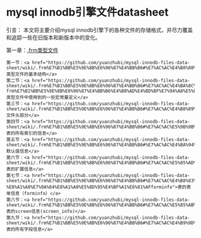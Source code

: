 # mysql innodb引擎文件datasheet

引言：
  本文将主要介绍mysql innodb引擎下的各种文件的存储格式，并尽力覆盖和追踪一些在旧版本和新版本中的变化。

第一章：<a href="https://github.com/yuanzhubi/mysql-innodb-files-data-sheet/wiki/.frm%E7%B1%BB%E5%9E%8B%E6%96%87%E4%BB%B6">.frm类型文件</a>

    第一节：<a href="https://github.com/yuanzhubi/mysql-innodb-files-data-sheet/wiki/.frm%E7%B1%BB%E5%9E%8B%E6%96%87%E4%BB%B6#%E7%AC%AC%E4%B8%80%E8%8A%82frm%E7%B1%BB%E5%9E%8B%E6%96%87%E4%BB%B6%E7%9A%84%E5%9F%BA%E6%9C%AC%E7%BB%93%E6%9E%84">.frm类型文件的基本结构</a>
    第二节：<a href="https://github.com/yuanzhubi/mysql-innodb-files-data-sheet/wiki/.frm%E7%B1%BB%E5%9E%8B%E6%96%87%E4%BB%B6#%E7%AC%AC%E4%BA%8C%E8%8A%82macros-frm%E7%B1%BB%E5%9E%8B%E6%96%87%E4%BB%B6%E4%B8%AD%E4%BD%BF%E7%94%A8%E5%88%B0%E7%9A%84%E4%B8%80%E4%BA%9B%E5%AE%8F%E5%B8%B8%E9%87%8F%E5%AE%9A%E4%B9%89">.frm类型文件中使用到的一些宏常量定义</a>
    第三节：<a href="https://github.com/yuanzhubi/mysql-innodb-files-data-sheet/wiki/.frm%E7%B1%BB%E5%9E%8B%E6%96%87%E4%BB%B6#%E7%AC%AC%E4%B8%89%E8%8A%82%E6%96%87%E4%BB%B6%E5%A4%B4%E9%83%A8%E5%88%86">文件头部分</a>
    第四节：<a href="https://github.com/yuanzhubi/mysql-innodb-files-data-sheet/wiki/.frm%E7%B1%BB%E5%9E%8B%E6%96%87%E4%BB%B6#%E7%AC%AC%E5%9B%9B%E8%8A%82%E8%A1%A8%E7%9A%84%E6%89%80%E6%9C%89%E7%B4%A2%E5%BC%95%E7%9A%84%E4%BF%A1%E6%81%AF">表的所有索引的信息</a>
    第五节：<a href="https://github.com/yuanzhubi/mysql-innodb-files-data-sheet/wiki/.frm%E7%B1%BB%E5%9E%8B%E6%96%87%E4%BB%B6#%E7%AC%AC%E4%BA%94%E8%8A%82%E9%BB%98%E8%AE%A4%E5%80%BC%E4%BF%A1%E6%81%AF">默认值信息</a>
    第六节：<a href="https://github.com/yuanzhubi/mysql-innodb-files-data-sheet/wiki/.frm%E7%B1%BB%E5%9E%8B%E6%96%87%E4%BB%B6#%E7%AC%AC%E5%85%AD%E8%8A%82%E8%A1%A8%E7%9A%84%E6%89%A9%E5%B1%95%E4%BF%A1%E6%81%AF">表的扩展信息</a>
    第七节：<a href="https://github.com/yuanzhubi/mysql-innodb-files-data-sheet/wiki/.frm%E7%B1%BB%E5%9E%8B%E6%96%87%E4%BB%B6#%E7%AC%AC%E4%B8%83%E8%8A%82-%E8%A1%A8%E7%9A%84%E8%A1%A8%E5%8D%95%E4%BF%A1%E6%81%AFforminfo">表的表单信息（forminfo）</a>
    第八节：<a href="https://github.com/yuanzhubi/mysql-innodb-files-data-sheet/wiki/.frm%E7%B1%BB%E5%9E%8B%E6%96%87%E4%BB%B6#%E7%AC%AC%E5%85%AB%E8%8A%82%E8%A1%A8%E7%9A%84screen%E4%BF%A1%E6%81%AFscreen_info">表的screen信息(screen_info)</a>
    第九节：<a href="https://github.com/yuanzhubi/mysql-innodb-files-data-sheet/wiki/.frm%E7%B1%BB%E5%9E%8B%E6%96%87%E4%BB%B6#%E7%AC%AC%E4%B9%9D%E8%8A%82%E8%A1%A8%E7%9A%84%E6%89%80%E6%9C%89%E5%AD%97%E6%AE%B5%E4%BF%A1%E6%81%AF">表的所有字段信息</a>
    
